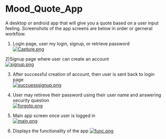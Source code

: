 # Mood_Quote_App
A desktop or android app that will give you a quote based on a user input feeling. Screenshots of the app screens are below in order or gerneral workflow.  


1) Login page, user my login, signup, or retrieve password\
[![Capture.png](https://i.postimg.cc/GmYL4P8C/Capture.png)](https://postimg.cc/yD145ZyQ)


2)Signup page where user can create an account\
[![signup.png](https://i.postimg.cc/4d8ZDBMz/signup.png)](https://postimg.cc/xJbWHy9C)


3) After successful creation of account, then user is sent back to login page\
[![succuesssignup.png](https://i.postimg.cc/GtHrdvw6/succuesssignup.png)](https://postimg.cc/y342TgNT)


4) User may retireve their password using their user name and answering security question\
[![forgotp.png](https://i.postimg.cc/d0Yqr7rT/forgotp.png)](https://postimg.cc/Mn928psW)


5) Main app screen once user is logged in\
[![main.png](https://i.postimg.cc/rmyMZvhV/main.png)](https://postimg.cc/1gdkfYh2)


6) Displays the functionality of the app
[![func.png](https://i.postimg.cc/3wF3BKFf/func.png)](https://postimg.cc/wt3KxYPD)
